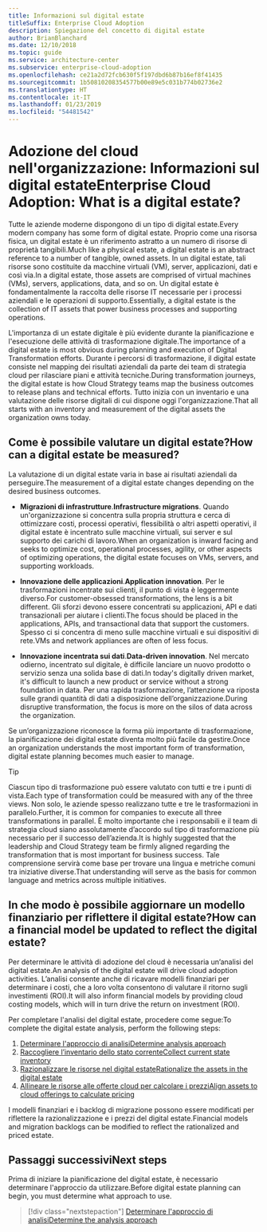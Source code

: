 ```yaml
---
title: Informazioni sul digital estate
titleSuffix: Enterprise Cloud Adoption
description: Spiegazione del concetto di digital estate
author: BrianBlanchard
ms.date: 12/10/2018
ms.topic: guide
ms.service: architecture-center
ms.subservice: enterprise-cloud-adoption
ms.openlocfilehash: ce21a2d72fcb630f5f197dbd6b87b16ef8f41435
ms.sourcegitcommit: 1b50810208354577b00e89e5c031b774b02736e2
ms.translationtype: HT
ms.contentlocale: it-IT
ms.lasthandoff: 01/23/2019
ms.locfileid: "54481542"
---
```

# <a name="enterprise-cloud-adoption-what-is-a-digital-estate"></a><span data-ttu-id="8141b-103">Adozione del cloud nell'organizzazione: Informazioni sul digital estate</span><span class="sxs-lookup"><span data-stu-id="8141b-103">Enterprise Cloud Adoption: What is a digital estate?</span></span>

<span data-ttu-id="8141b-104">Tutte le aziende moderne dispongono di un tipo di digital estate.</span><span class="sxs-lookup"><span data-stu-id="8141b-104">Every modern company has some form of digital estate.</span></span> <span data-ttu-id="8141b-105">Proprio come una risorsa fisica, un digital estate è un riferimento astratto a un numero di risorse di proprietà tangibili.</span><span class="sxs-lookup"><span data-stu-id="8141b-105">Much like a physical estate, a digital estate is an abstract reference to a number of tangible, owned assets.</span></span> <span data-ttu-id="8141b-106">In un digital estate, tali risorse sono costituite da macchine virtuali (VM), server, applicazioni, dati e così via.</span><span class="sxs-lookup"><span data-stu-id="8141b-106">In a digital estate, those assets are comprised of virtual machines (VMs), servers, applications, data, and so on.</span></span> <span data-ttu-id="8141b-107">Un digital estate è fondamentalmente la raccolta delle risorse IT necessarie per i processi aziendali e le operazioni di supporto.</span><span class="sxs-lookup"><span data-stu-id="8141b-107">Essentially, a digital estate is the collection of IT assets that power business processes and supporting operations.</span></span>

<span data-ttu-id="8141b-108">L'importanza di un estate digitale è più evidente durante la pianificazione e l'esecuzione delle attività di trasformazione digitale.</span><span class="sxs-lookup"><span data-stu-id="8141b-108">The importance of a digital estate is most obvious during planning and execution of Digital Transformation efforts.</span></span> <span data-ttu-id="8141b-109">Durante i percorsi di trasformazione, il digital estate consiste nel mapping dei risultati aziendali da parte dei team di strategia cloud per rilasciare piani e attività tecniche.</span><span class="sxs-lookup"><span data-stu-id="8141b-109">During transformation journeys, the digital estate is how Cloud Strategy teams map the business outcomes to release plans and technical efforts.</span></span> <span data-ttu-id="8141b-110">Tutto inizia con un inventario e una valutazione delle risorse digitali di cui dispone oggi l'organizzazione.</span><span class="sxs-lookup"><span data-stu-id="8141b-110">That all starts with an inventory and measurement of the digital assets the organization owns today.</span></span>

## <a name="how-can-a-digital-estate-be-measured"></a><span data-ttu-id="8141b-111">Come è possibile valutare un digital estate?</span><span class="sxs-lookup"><span data-stu-id="8141b-111">How can a digital estate be measured?</span></span>

<span data-ttu-id="8141b-112">La valutazione di un digital estate varia in base ai risultati aziendali da perseguire.</span><span class="sxs-lookup"><span data-stu-id="8141b-112">The measurement of a digital estate changes depending on the desired business outcomes.</span></span>

- <span data-ttu-id="8141b-113">**Migrazioni di infrastrutture**.</span><span class="sxs-lookup"><span data-stu-id="8141b-113">**Infrastructure migrations**.</span></span> <span data-ttu-id="8141b-114">Quando un'organizzazione si concentra sulla propria struttura e cerca di ottimizzare costi, processi operativi, flessibilità o altri aspetti operativi, il digital estate è incentrato sulle macchine virtuali, sui server e sul supporto dei carichi di lavoro.</span><span class="sxs-lookup"><span data-stu-id="8141b-114">When an organization is inward facing and seeks to optimize cost, operational processes, agility, or other aspects of optimizing operations, the digital estate focuses on VMs, servers, and supporting workloads.</span></span>

- <span data-ttu-id="8141b-115">**Innovazione delle applicazioni**.</span><span class="sxs-lookup"><span data-stu-id="8141b-115">**Application innovation**.</span></span> <span data-ttu-id="8141b-116">Per le trasformazioni incentrate sui clienti, il punto di vista è leggermente diverso.</span><span class="sxs-lookup"><span data-stu-id="8141b-116">For customer-obsessed transformations, the lens is a bit different.</span></span> <span data-ttu-id="8141b-117">Gli sforzi devono essere concentrati su applicazioni, API e dati transazionali per aiutare i clienti.</span><span class="sxs-lookup"><span data-stu-id="8141b-117">The focus should be placed in the applications, APIs, and transactional data that support the customers.</span></span> <span data-ttu-id="8141b-118">Spesso ci si concentra di meno sulle macchine virtuali e sui dispositivi di rete.</span><span class="sxs-lookup"><span data-stu-id="8141b-118">VMs and network appliances are often of less focus.</span></span>

- <span data-ttu-id="8141b-119">**Innovazione incentrata sui dati**.</span><span class="sxs-lookup"><span data-stu-id="8141b-119">**Data-driven innovation**.</span></span> <span data-ttu-id="8141b-120">Nel mercato odierno, incentrato sul digitale, è difficile lanciare un nuovo prodotto o servizio senza una solida base di dati.</span><span class="sxs-lookup"><span data-stu-id="8141b-120">In today's digitally driven market, it's difficult to launch a new product or service without a strong foundation in data.</span></span> <span data-ttu-id="8141b-121">Per una rapida trasformazione, l’attenzione va riposta sulle grandi quantità di dati a disposizione dell’organizzazione.</span><span class="sxs-lookup"><span data-stu-id="8141b-121">During disruptive transformation, the focus is more on the silos of data across the organization.</span></span>

<span data-ttu-id="8141b-122">Se un’organizzazione riconosce la forma più importante di trasformazione, la pianificazione dei digital estate diventa molto più facile da gestire.</span><span class="sxs-lookup"><span data-stu-id="8141b-122">Once an organization understands the most important form of transformation, digital estate planning becomes much easier to manage.</span></span>

> [!TIP]
> <span data-ttu-id="8141b-123">Ciascun tipo di trasformazione può essere valutato con tutti e tre i punti di vista.</span><span class="sxs-lookup"><span data-stu-id="8141b-123">Each type of transformation could be measured with any of the three views.</span></span> <span data-ttu-id="8141b-124">Non solo, le aziende spesso realizzano tutte e tre le trasformazioni in parallelo.</span><span class="sxs-lookup"><span data-stu-id="8141b-124">Further, it is common for companies to execute all three transformations in parallel.</span></span> <span data-ttu-id="8141b-125">È molto importante che i responsabili e il team di strategia cloud siano assolutamente d’accordo sul tipo di trasformazione più necessario per il successo dell’azienda.</span><span class="sxs-lookup"><span data-stu-id="8141b-125">It is highly suggested that the leadership and Cloud Strategy team be firmly aligned regarding the transformation that is most important for business success.</span></span> <span data-ttu-id="8141b-126">Tale comprensione servirà come base per trovare una lingua e metriche comuni tra iniziative diverse.</span><span class="sxs-lookup"><span data-stu-id="8141b-126">That understanding will serve as the basis for common language and metrics across multiple initiatives.</span></span>

## <a name="how-can-a-financial-model-be-updated-to-reflect-the-digital-estate"></a><span data-ttu-id="8141b-127">In che modo è possibile aggiornare un modello finanziario per riflettere il digital estate?</span><span class="sxs-lookup"><span data-stu-id="8141b-127">How can a financial model be updated to reflect the digital estate?</span></span>

<span data-ttu-id="8141b-128">Per determinare le attività di adozione del cloud è necessaria un’analisi del digital estate.</span><span class="sxs-lookup"><span data-stu-id="8141b-128">An analysis of the digital estate will drive cloud adoption activities.</span></span> <span data-ttu-id="8141b-129">L’analisi consente anche di ricavare modelli finanziari per determinare i costi, che a loro volta consentono di valutare il ritorno sugli investimenti (ROI).</span><span class="sxs-lookup"><span data-stu-id="8141b-129">It will also inform financial models by providing cloud costing models, which will in turn drive the return on investment (ROI).</span></span>

<span data-ttu-id="8141b-130">Per completare l'analisi del digital estate, procedere come segue:</span><span class="sxs-lookup"><span data-stu-id="8141b-130">To complete the digital estate analysis, perform the following steps:</span></span>

1. [<span data-ttu-id="8141b-131">Determinare l'approccio di analisi</span><span class="sxs-lookup"><span data-stu-id="8141b-131">Determine analysis approach</span></span>](approach.md)
1. [<span data-ttu-id="8141b-132">Raccogliere l’inventario dello stato corrente</span><span class="sxs-lookup"><span data-stu-id="8141b-132">Collect current state inventory</span></span>](inventory.md)
1. [<span data-ttu-id="8141b-133">Razionalizzare le risorse nel digital estate</span><span class="sxs-lookup"><span data-stu-id="8141b-133">Rationalize the assets in the digital estate</span></span>](rationalize.md)
1. [<span data-ttu-id="8141b-134">Allineare le risorse alle offerte cloud per calcolare i prezzi</span><span class="sxs-lookup"><span data-stu-id="8141b-134">Align assets to cloud offerings to calculate pricing</span></span>](calculate.md)

<span data-ttu-id="8141b-135">I modelli finanziari e i backlog di migrazione possono essere modificati per riflettere la razionalizzazione e i prezzi del digital estate.</span><span class="sxs-lookup"><span data-stu-id="8141b-135">Financial models and migration backlogs can be modified to reflect the rationalized and priced estate.</span></span>

## <a name="next-steps"></a><span data-ttu-id="8141b-136">Passaggi successivi</span><span class="sxs-lookup"><span data-stu-id="8141b-136">Next steps</span></span>

<span data-ttu-id="8141b-137">Prima di iniziare la pianificazione del digital estate, è necessario determinare l'approccio da utilizzare.</span><span class="sxs-lookup"><span data-stu-id="8141b-137">Before digital estate planning can begin, you must determine what approach to use.</span></span>

> [!div class="nextstepaction"]
> [<span data-ttu-id="8141b-138">Determinare l'approccio di analisi</span><span class="sxs-lookup"><span data-stu-id="8141b-138">Determine the analysis approach</span></span>](approach.md)